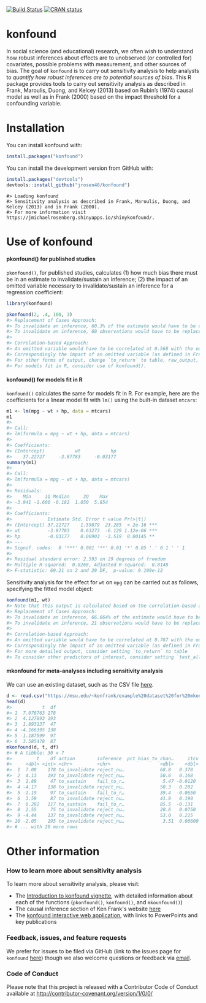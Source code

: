
<!-- README.md is generated from README.Rmd. Please edit that file -->
[![Build Status](https://travis-ci.org/jrosen48/konfound.svg?branch=master)](https://travis-ci.org/jrosen48/konfound) [![CRAN status](https://www.r-pkg.org/badges/version/konfound)](https://cran.r-project.org/package=konfound)

konfound
========

In social science (and educational) research, we often wish to understand how robust inferences about effects are to unobserved (or controlled for) covariates, possible problems with measurement, and other sources of bias. The goal of `konfound` is to carry out sensitivity analysis to help analysts to *quantify how robust inferences are to potential sources of bias*. This R package provides tools to carry out sensitivity analysis as described in Frank, Maroulis, Duong, and Kelcey (2013) based on Rubin’s (1974) causal model as well as in Frank (2000) based on the impact threshold for a confounding variable.

Installation
============

You can install konfound with:

``` r
install.packages("konfound")
```

You can install the development version from GitHub with:

``` r
install.packages("devtools")
devtools::install_github("jrosen48/konfound")
```

    #> Loading konfound
    #> Sensitivity analysis as described in Frank, Maroulis, Duong, and Kelcey (2013) and in Frank (2000).
    #> For more information visit https://jmichaelrosenberg.shinyapps.io/shinykonfound/.

Use of konfound
===============

#### pkonfound() for published studies

`pkonfound()`, for published studies, calculates (1) how much bias there must be in an estimate to invalidate/sustain an inference; (2) the impact of an omitted variable necessary to invalidate/sustain an inference for a regression coefficient:

``` r
library(konfound)
```

``` r
pkonfound(2, .4, 100, 3)
#> Replacement of Cases Approach:
#> To invalidate an inference, 60.3% of the estimate would have to be due to bias. This is based on a threshold of 0.794 for statistical significance (alpha = 0.05).
#> To invalidate an inference, 60 observations would have to be replaced with cases for which the effect is 0.
#> 
#> Correlation-based Approach:
#> An omitted variable would have to be correlated at 0.568 with the outcome and at 0.568 with the predictor of interest (conditioning on observed covariates) to invalidate an inference based on a threshold of 0.201 for statistical significance (alpha = 0.05).
#> Correspondingly the impact of an omitted variable (as defined in Frank 2000) must be 0.568 X 0.568 = 0.323 to invalidate an inference.
#> For other forms of output, change `to_return` to table, raw_output, thres_plot, or corr_plot.
#> For models fit in R, consider use of konfound().
```

#### konfound() for models fit in R

`konfound()` calculates the same for models fit in R. For example, here are the coefficients for a linear model fit with `lm()` using the built-in dataset `mtcars`:

``` r
m1 <- lm(mpg ~ wt + hp, data = mtcars)
m1
#> 
#> Call:
#> lm(formula = mpg ~ wt + hp, data = mtcars)
#> 
#> Coefficients:
#> (Intercept)           wt           hp  
#>    37.22727     -3.87783     -0.03177
summary(m1)
#> 
#> Call:
#> lm(formula = mpg ~ wt + hp, data = mtcars)
#> 
#> Residuals:
#>    Min     1Q Median     3Q    Max 
#> -3.941 -1.600 -0.182  1.050  5.854 
#> 
#> Coefficients:
#>             Estimate Std. Error t value Pr(>|t|)    
#> (Intercept) 37.22727    1.59879  23.285  < 2e-16 ***
#> wt          -3.87783    0.63273  -6.129 1.12e-06 ***
#> hp          -0.03177    0.00903  -3.519  0.00145 ** 
#> ---
#> Signif. codes:  0 '***' 0.001 '**' 0.01 '*' 0.05 '.' 0.1 ' ' 1
#> 
#> Residual standard error: 2.593 on 29 degrees of freedom
#> Multiple R-squared:  0.8268, Adjusted R-squared:  0.8148 
#> F-statistic: 69.21 on 2 and 29 DF,  p-value: 9.109e-12
```

Sensitivity analysis for the effect for `wt` on `mpg` can be carried out as follows, specifying the fitted model object:

``` r
konfound(m1, wt)
#> Note that this output is calculated based on the correlation-based approach used in mkonfound()
#> Replacement of Cases Approach:
#> To invalidate an inference, 66.664% of the estimate would have to be due to bias. This is based on a threshold of -1.293 for statistical significance (alpha = 0.05).
#> To invalidate an inference, 21 observations would have to be replaced with cases for which the effect is 0.
#> 
#> Correlation-based Approach:
#> An omitted variable would have to be correlated at 0.787 with the outcome and at 0.787 with the predictor of interest (conditioning on observed covariates) to invalidate an inference based on a threshold of -0.36 for statistical significance (alpha = 0.05).
#> Correspondingly the impact of an omitted variable (as defined in Frank 2000) must be 0.787 X 0.787 = 0.619 to invalidate an inference.
#> For more detailed output, consider setting `to_return` to table
#> To consider other predictors of interest, consider setting `test_all` to TRUE.
```

#### mkonfound for meta-analyses including sensitivity analysis

We can use an existing dataset, such as the CSV file [here](https://msu.edu/~kenfrank/example%20dataset%20for%20mkonfound.csv).

``` r
d <- read.csv("https://msu.edu/~kenfrank/example%20dataset%20for%20mkonfound.csv")
head(d)
#>           t  df
#> 1  7.076763 178
#> 2  4.127893 193
#> 3  1.893137  47
#> 4 -4.166395 138
#> 5 -1.187599  97
#> 6  3.585478  87
mkonfound(d, t, df)
#> # A tibble: 30 x 7
#>         t    df action        inference  pct_bias_to_chan…     itcv  r_con
#>     <dbl> <int> <chr>         <chr>                  <dbl>    <dbl>  <dbl>
#>  1  7.08    178 to_invalidate reject_nu…             68.8   0.378   0.614 
#>  2  4.13    193 to_invalidate reject_nu…             50.6   0.168   0.410 
#>  3  1.89     47 to_sustain    fail_to_r…              5.47 -0.0120  0.110 
#>  4 -4.17    138 to_invalidate reject_nu…             50.3   0.202   0.449 
#>  5 -1.19     97 to_sustain    fail_to_r…             39.4  -0.0650  0.255 
#>  6  3.59     87 to_invalidate reject_nu…             41.9   0.190   0.436 
#>  7  0.282   117 to_sustain    fail_to_r…             85.5  -0.131   0.361 
#>  8  2.55     75 to_invalidate reject_nu…             20.6   0.0750  0.274 
#>  9 -4.44    137 to_invalidate reject_nu…             53.0   0.225   0.475 
#> 10 -2.05    195 to_invalidate reject_nu…              3.51  0.00600 0.0770
#> # ... with 20 more rows
```

Other information
=================

### How to learn more about sensitivity analysis

To learn more about sensitivity analysis, please visit:

-   The [Introduction to konfound vignette](https://jrosen48.github.io/konfound/articles/Introduction_to_konfound.html), with detailed information about each of the functions (`pkonfound()`, `konfound()`, and `mkounfound()`)
-   The causal inference section of Ken Frank's website [here](https://msu.edu/~kenfrank/research.htm#causal)
-   The [konfound interactive web application](https://jmichaelrosenberg.shinyapps.io/shinykonfound/), with links to PowerPoints and key publications

### Feedback, issues, and feature requests

We prefer for issues to be filed via GitHub (link to the issues page for `konfound` [here](https://github.com/jrosen48/konfound/issues)) though we also welcome questions or feedback via [email](jrosen@msu.edu).

### Code of Conduct

Please note that this project is released with a Contributor Code of Conduct available at <http://contributor-covenant.org/version/1/0/0/>
